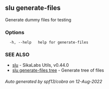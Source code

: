 ## slu generate-files

Generate dummy files for testing

### Options

```
  -h, --help   help for generate-files
```

### SEE ALSO

* [slu](slu.md)	 - SikaLabs Utils, v0.44.0
* [slu generate-files tree](slu_generate-files_tree.md)	 - Generate tree of files

###### Auto generated by spf13/cobra on 12-Aug-2022
